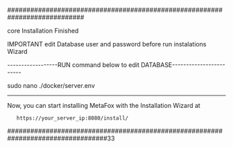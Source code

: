 ############################################################################

core Installation Finished 

IMPORTANT   edit Database user and password before run instalations Wizard

------------------RUN command below to edit DATABASE------------------------

sudo nano ./docker/server.env

---------------------------------------------------------------------------- 

Now, you can start installing MetaFox with the Installation Wizard at 

       https://your_server_ip:8080/install/





##################################################################################33
